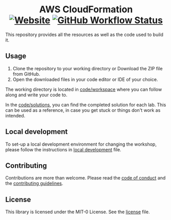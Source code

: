 <h1 align="center">
AWS CloudFormation
<br>
    <a href="https://cfn101.workshop.aws"><img alt="Website" src="https://img.shields.io/website?down_color=red&down_message=down&up_color=green&up_message=up&url=https%3A%2F%2Fcfn101.workshop.aws"></a>
    <a href="https://github.com/aws-samples/cfn101-workshop/actions"><img alt="GitHub Workflow Status" src="https://github.com/aws-samples/cfn101-workshop/workflows/Unit%20Tests/badge.svg"></a>
</h1>

This repository provides all the resources as well as the code used to build it.

## Usage
1. Clone the repository to your working directory or Download the ZIP file from GitHub.
2. Open the downloaded files in your code editor or IDE of your choice.

The working directory is located in [code/workspace](code/workspace) where you can follow along and write your code to.

In the [code/solutions](code/solutions), you can find the completed solution for each lab. This can be used as a
reference, in case you get stuck or things don't work as intended.

## Local development
To set-up a local development environment for changing the workshop, please follow the instructions in
[local development](docs/LOCAL_DEVELOPMENT.md) file.

## Contributing
Contributions are more than welcome. Please read the [code of conduct](CODE_OF_CONDUCT.md) and the
[contributing guidelines](CONTRIBUTING.md).

## License
This library is licensed under the MIT-0 License. See the [license](LICENSE) file.
